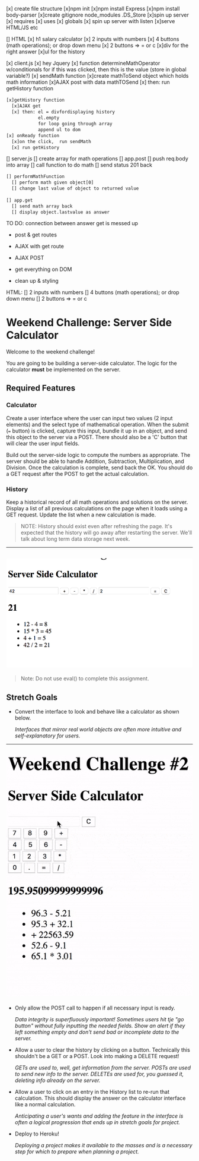 [x] create file structure 
[x]npm init
[x]npm install Express
[x]npm install body-parser
[x]create gitignore
  node_modules
  .DS_Store
[x]spin up server
  [x] requires 
  [x] uses
  [x] globals 
  [x] spin up server with listen 
[x]serve HTML/JS etc

[] HTML
  [x] h1 salary calculator
  [x]  2 inputs with numbers 
  [x] 4 buttons (math operations); or drop down menu 
  [x] 2 buttons => = or c 
  [x]div for the right answer
  [x]ul for the history

[x] client.js 
    [x] hey Jquery 
    [x] function determineMathOperator w/conditionals for if this was clicked, then this is the value (store in global variable?)
    [x] sendMath function
      [x]create mathToSend object which holds math information
      [x]AJAX post with data mathTOSend
      [x] then: run getHistory function 

    [x]getHistory function 
      [x]AJAX get
      [x] then: el = divfordisplaying history
                el.empty
                for loop going through array
                append ul to dom 
    [x] onReady function
      [x]on the click,  run sendMath
      [x] run getHistory

[] server.js
    [] create array for math operations
    [] app.post 
      [] push req.body into array
      [] call function to do math
      [] send status 201 back

    [] performMathFunction 
      [] perform math given object[0] 
      [] change last value of object to returned value 

    [] app.get 
      [] send math array back
      [] display object.lastvalue as answer 


TO DO: connection between answer get is messed up 



- post & get routes

- AJAX with get route
- AJAX POST
- get everything on DOM
- clean up & styling


HTML: 
[] 2 inputs with numbers 
[] 4 buttons (math operations); or drop down menu 
[] 2 buttons => = or c 


# Weekend Challenge: Server Side Calculator

Welcome to the weekend challenge!

You are going to be building a server-side calculator. The logic for the calculator **must** be implemented on the server. 

## Required Features

### Calculator

Create a user interface where the user can input two values (2 input elements) and the select type of mathematical operation. When the submit (`=` button) is clicked, capture this input, bundle it up in an object, and send this object to the server via a POST. There should also be a 'C' button that will clear the user input fields.

Build out the server-side logic to compute the numbers as appropriate. The server should be able to handle Addition, Subtraction, Multiplication, and Division. Once the calculation is complete, send back the OK. You should do a GET request after the POST to get the actual calculation.

### History

Keep a historical record of all math operations and solutions on the server. Display a list of all previous calculations on the page when it loads using a GET request. Update the list when a new calculation is made.

> NOTE: History should exist even after refreshing the page. It's expected that the history will go away after restarting the server. We'll talk about long term data storage next week.

---
![base mode interface](images/baseMode.png)
---

> Note: Do not use eval() to complete this assignment.

## Stretch Goals

- Convert the interface to look and behave like a calculator as shown below.

  *Interfaces that mirror real world objects are often more intuitive and self-explanatory for users.*

---
![calculator interface](images/stretchGoal_interface.gif)
---

- Only allow the POST call to happen if all necessary input is ready.

  *Data integrity is superfluously important! Sometimes users hit tje "go button" without fully inputting the needed fields. Show an alert if they left something empty and don't send bad or incomplete data to the server.*

- Allow a user to clear the history by clicking on a button. Technically this shouldn't be a GET or a POST. Look into making a DELETE request!

  *GETs are used to, well, get information from the server. POSTs are used to send new info to the server. DELETEs are used for, you guessed it, deleting info already on the server.*

- Allow a user to click on an entry in the History list to re-run that calculation. This should display the answer on the calculator interface like a normal calculation.

  *Anticipating a user's wants and adding the feature in the interface is often a logical progression that ends up in stretch goals for project.*

- Deploy to Heroku!

  *Deploying a project makes it available to the masses and is a necessary step for which to prepare when planning a project.*
